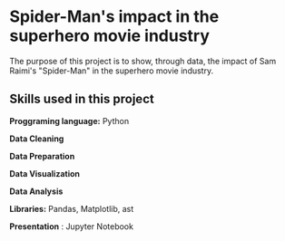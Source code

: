 # Spider-Man's impact in the superhero movie industry 
The purpose of this project is to show, through data, the impact of Sam Raimi's "Spider-Man" in the superhero movie industry.

## Skills used in this project
<b>Proggraming language:</b> Python

<b>Data Cleaning</b>

<b>Data Preparation</b>

<b>Data Visualization</b>
  
<b>Data Analysis</b>

<b>Libraries:</b> Pandas, Matplotlib, ast
  
<b>Presentation</b> : Jupyter Notebook
